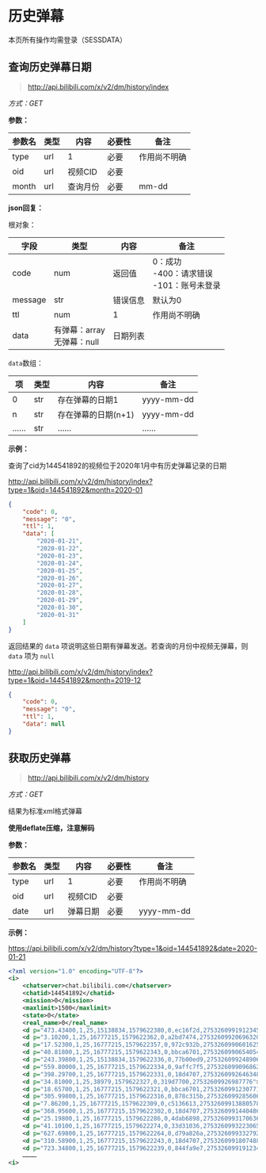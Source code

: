 # 历史弹幕

本页所有操作均需登录（SESSDATA）

## 查询历史弹幕日期

> http://api.bilibili.com/x/v2/dm/history/index

*方式：GET*

**参数：**

| 参数名 | 类型 | 内容     | 必要性 | 备注         |
| ------ | ---- | -------- | ------ | ------------ |
| type   | url  | 1        | 必要   | 作用尚不明确 |
| oid    | url  | 视频CID  | 必要   |              |
| month  | url  | 查询月份 | 必要   | mm-dd        |

**json回复：**

根对象：

| 字段    | 类型                            | 内容     | 备注                                              |
| ------- | ------------------------------- | -------- | ------------------------------------------------- |
| code    | num                             | 返回值   | 0：成功<br />-400：请求错误<br />-101：账号未登录 |
| message | str                             | 错误信息 | 默认为0                                           |
| ttl     | num                             | 1        | 作用尚不明确                                      |
| data    | 有弹幕：array<br />无弹幕：null | 日期列表 |                                                   |

`data`数组：

| 项   | 类型 | 内容                | 备注       |
| ---- | ---- | ------------------- | ---------- |
| 0    | str  | 存在弹幕的日期1     | yyyy-mm-dd |
| n    | str  | 存在弹幕的日期(n+1) | yyyy-mm-dd |
| ……   | str  | ……                  | ……         |

**示例：**

查询了cid为144541892的视频位于2020年1月中有历史弹幕记录的日期

http://api.bilibili.com/x/v2/dm/history/index?type=1&oid=144541892&month=2020-01

```json
{
    "code": 0,
    "message": "0",
    "ttl": 1,
    "data": [
        "2020-01-21",
        "2020-01-22",
        "2020-01-23",
        "2020-01-24",
        "2020-01-25",
        "2020-01-26",
        "2020-01-27",
        "2020-01-28",
        "2020-01-29",
        "2020-01-30",
        "2020-01-31"
    ]
}
```

返回结果的 `data` 项说明这些日期有弹幕发送。若查询的月份中视频无弹幕，则 `data` 项为 `null`

http://api.bilibili.com/x/v2/dm/history/index?type=1&oid=144541892&month=2019-12

```json
{
    "code": 0,
    "message": "0",
    "ttl": 1,
    "data": null
}
```

## 获取历史弹幕

> http://api.bilibili.com/x/v2/dm/history

*方式：GET*

结果为标准xml格式弹幕

**使用deflate压缩，注意解码**

**参数：**

| 参数名 | 类型 | 内容     | 必要性 | 备注         |
| ------ | ---- | -------- | ------ | ------------ |
| type   | url  | 1        | 必要   | 作用尚不明确 |
| oid    | url  | 视频CID  | 必要   |              |
| date   | url  | 弹幕日期 | 必要   | yyyy-mm-dd   |

**示例：**

https://api.bilibili.com/x/v2/dm/history?type=1&oid=144541892&date=2020-01-21

```xml
<?xml version="1.0" encoding="UTF-8"?>
<i>
    <chatserver>chat.bilibili.com</chatserver>
    <chatid>144541892</chatid>
    <mission>0</mission>
    <maxlimit>1500</maxlimit>
    <state>0</state>
    <real_name>0</real_name>
    <d p="473.43400,1,25,15138834,1579622380,0,ec16f2d,27532609919123456">敬礼</d>
    <d p="3.10200,1,25,16777215,1579622362,0,a2bd7474,27532609920696320">悄默声的更新啊怎么</d>
    <d p="17.52300,1,25,16777215,1579622357,0,972c932b,27532609906016258">久等了</d>
    <d p="40.81800,1,25,16777215,1579622343,0,bbca6701,27532609906540546">不都是乱纪元才浸泡</d>
    <d p="243.39800,1,25,15138834,1579622336,0,77b00ed9,27532609924890624">已阅，狗屁不通。大字报在地上搞搞就行，别弄到天上去</d>
    <d p="559.80000,1,25,16777215,1579622334,0,9affc7f5,27532609909686274">CSSC。。。</d>
    <d p="398.29700,1,25,16777215,1579622331,0,18d4707,27532609926463488">看到了个寂寞</d>
    <d p="34.81000,1,25,38979,1579622327,0,319d7700,27532609926987776">有耳朵了!</d>
    <d p="18.65700,1,25,16777215,1579622321,0,bbca6701,27532609912307714">雪天不用浸泡吧</d>
    <d p="305.99800,1,25,16777215,1579622316,0,878c315b,27532609928560640">未来史学派</d>
    <d p="7.86200,1,25,16777215,1579622309,0,c5136613,27532609913880578">浸泡！！！！！！！</d>
    <d p="368.95600,1,25,16777215,1579622302,0,18d4707,27532609914404866">章召忠</d>
    <d p="25.19800,1,25,16777215,1579622286,0,4dab6898,27532609931706368">mi24av</d>
    <d p="41.10100,1,25,16777215,1579622274,0,33d31036,27532609932230656">泪奔</d>
    <d p="627.69800,1,25,16777215,1579622264,0,d79a826a,27532609933279232">组建太空军</d>
    <d p="310.58900,1,25,16777215,1579622243,0,18d4707,27532609918074882">是未来史学派？</d>
    <d p="723.34800,1,25,16777215,1579622239,0,844fa9e7,27532609919123458">刘培强还行</d>
    …………
<i>
```
